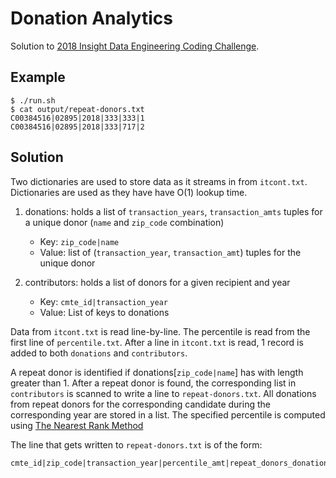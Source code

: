 # Donation Analytics

Solution to [2018 Insight Data Engineering Coding Challenge](https://github.com/InsightDataScience/donation-analytics).

## Example
~~~~
$ ./run.sh
$ cat output/repeat-donors.txt
C00384516|02895|2018|333|333|1
C00384516|02895|2018|333|717|2
~~~~

## Solution
Two dictionaries are used to store data as it streams in from `itcont.txt`.  Dictionaries are used as they have have O(1) lookup time.

1. donations: holds a list of `transaction_years`, `transaction_amts` tuples for a unique donor (`name` and `zip_code` combination)
	* Key: `zip_code|name`
	* Value: list of (`transaction_year`, `transaction_amt`) tuples for the unique donor

2. contributors: holds a list of donors for a given recipient and year
	* Key: `cmte_id|transaction_year`
	* Value: List of keys to donations

Data from `itcont.txt` is read line-by-line.  The percentile is read from the first line of `percentile.txt`.  After a line in `itcont.txt` is read, 1 record is added to both `donations` and `contributors`.

A repeat donor is identified if donations[`zip_code|name`] has with length greater than 1.  After a repeat donor is found, the corresponding list in `contributors` is scanned to write a line to `repeat-donors.txt`.  All donations from repeat donors for the corresponding candidate during the corresponding year are stored in a list.  The specified percentile is computed using [The Nearest Rank Method](https://en.wikipedia.org/wiki/Percentile#The_nearest-rank_method)

The line that gets written to `repeat-donors.txt` is of the form:

~~~~
cmte_id|zip_code|transaction_year|percentile_amt|repeat_donors_donations_sum|number_of_repeat_donors
~~~~
